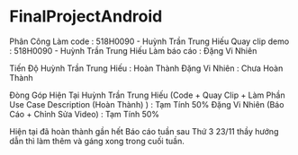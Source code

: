 # FinalProjectAndroid
Phân Công
Làm code : 518H0090 - Huỳnh Trần Trung Hiếu 
Quay clip demo : 518H0090 - Huỳnh Trần Trung Hiếu 
Làm báo cáo : Đặng Vi Nhiên

Tiến Độ
Huỳnh Trần Trung Hiếu : Hoàn Thành
Đặng Vi Nhiên : Chưa Hoàn Thành

Đòng Góp Hiện Tại
Huỳnh Trần Trung Hiếu (Code + Quay Clip + Làm Phần Use Case Description (Hoàn Thành) ) : Tạm Tính 50%
Đặng Vi Nhiên (Báo Cáo + Chỉnh Sửa Video) : Tạm Tính 50%

Hiện tại đã hoàn thành gần hết Báo cáo tuần sau Thứ 3 23/11 thầy hướng dẫn thì làm thêm và gáng xong trong cuối tuần.
